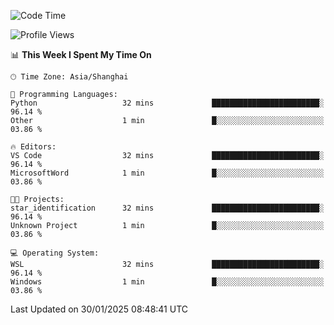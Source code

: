 <!--START_SECTION:waka-->
![Code Time](http://img.shields.io/badge/Code%20Time-2%2C228%20hrs%205%20mins-blue)

![Profile Views](http://img.shields.io/badge/Profile%20Views-4-blue)

📊 **This Week I Spent My Time On** 

```text
🕑︎ Time Zone: Asia/Shanghai

💬 Programming Languages: 
Python                   32 mins             ████████████████████████░   96.14 % 
Other                    1 min               █░░░░░░░░░░░░░░░░░░░░░░░░   03.86 % 

🔥 Editors: 
VS Code                  32 mins             ████████████████████████░   96.14 % 
MicrosoftWord            1 min               █░░░░░░░░░░░░░░░░░░░░░░░░   03.86 % 

🐱‍💻 Projects: 
star_identification      32 mins             ████████████████████████░   96.14 % 
Unknown Project          1 min               █░░░░░░░░░░░░░░░░░░░░░░░░   03.86 % 

💻 Operating System: 
WSL                      32 mins             ████████████████████████░   96.14 % 
Windows                  1 min               █░░░░░░░░░░░░░░░░░░░░░░░░   03.86 % 
```


 Last Updated on 30/01/2025 08:48:41 UTC
<!--END_SECTION:waka-->
